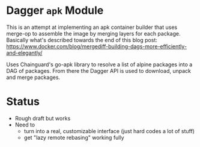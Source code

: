 # Dagger `apk` Module

This is an attempt at implementing an apk container builder that uses merge-op to assemble the image by merging layers for each package. Basically what's described towards the end of this blog post: https://www.docker.com/blog/mergediff-building-dags-more-efficiently-and-elegantly/

Uses Chainguard's go-apk library to resolve a list of alpine packages into a DAG of packages. From there the Dagger API is used to download, unpack and merge packages.

# Status

- Rough draft but works
- Need to
  - turn into a real, customizable interface (just hard codes a lot of stuff)
  - get "lazy remote rebasing" working fully
